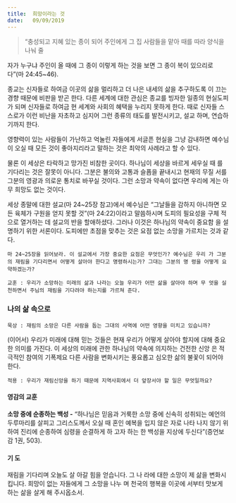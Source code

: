 ```yaml
---
title:  희망이라는 것
date:   09/09/2019
---
```


> <p></p>
> “충성되고 지혜 있는 종이 되어 주인에게 그 집 사람들을 맡아 때를 따라 양식을 나눠 줄
자가 누구냐 주인이 올 때에 그 종이 이렇게 하는 것을 보면 그 종이 복이 있으리로다”(마
24:45~46).

종교는 신자들로 하여금 이곳의 삶을 멀리하고 더 나은 내세의 삶을 추구하도록 이
끄는 경향 때문에 비판을 받곤 한다. 다른 세계에 대한 관심은 종교를 빙자한 일종의
현실도피가 되며 신자들로 하여금 현 세계와 사회의 혜택을 누리지 못하게 한다. 때로
신자들 스스로가 이런 비난을 자초하고 심지어 그런 종류의 태도를 발전시키고, 설교
하며, 연습하기까지 한다.

영향력이 있는 사람들이 가난하고 억눌린 자들에게 서글픈 현실을 그냥 감내하면
예수님이 오실 때 모든 것이 좋아지리라고 말하는 것은 최악의 사례라고 할 수 있다.

물론 이 세상은 타락하고 망가진 비참한 곳이다. 하나님이 세상을 바르게 세우실 때
를 기다리는 것은 잘못이 아니다. 그분은 불의와 고통과 슬픔을 끝내시고 현재의 무질
서를 그분의 영광과 의로운 통치로 바꾸실 것이다. 그런 소망과 약속이 없다면 우리에
게는 아무 희망도 없는 것이다.

세상 종말에 대한 설교(마 24~25장 참고)에서 예수님은 “그날들을 감하지 아니하면
모든 육체가 구원을 얻지 못할 것”(마 24:22)이라고 말씀하시며 도피의 필요성을 구체
적으로 열거하는 데 설교의 반을 할애하셨다. 그러나 이것은 하나님의 약속이 중요함
을 설명하기 위한 서론이다. 도피에만 초점을 맞추는 것은 요점 없는 소망을 가르치는
것과 같다.

`마 24~25장을 읽어보라. 이 설교에서 가장 중요한 요점은 무엇인가? 예수님은 우리
가 그분의 재림을 기다리면서 어떻게 살아야 한다고 명령하시는가? 그대는 그분의 명
령을 어떻게 요약하겠는가?`

`교훈 : 우리가 소망하는 미래의 삶과 나라는 오늘 우리가 어떤 삶을 살아야 하며 무
엇을 실천하면서 주님의 재림을 기다려야 하는지를 가르쳐 준다.`

### 나의 삶 속으로

`묵상 : 재림의 소망은 다른 사람을 돕는 그대의 사역에 어떤 영향을 미치고 있습니까?`

(이어서) 우리가 미래에 대해 믿는 것들은 현재 우리가 어떻게 살아야 할지에 대해
중요한 의미를 가진다. 이 세상의 미래에 관한 하나님의 약속에 의지하는 건전한 신앙
은 적극적인 참여의 기폭제요 다른 사람을 변화시키는 풍요롭고 심오한 삶의 불꽃이
되어야 한다.

`적용 : 우리가 재림신앙을 하기 때문에 지역사회에서 더 앞장서야 할 일은 무엇일까요?`

#### 영감의 교훈

**소망 중에 순종하는 백성 -** “하나님은 믿음과 거룩한
소망 중에 신속히 성취되는 예언의 두루마리를 살피고
그리스도께서 오실 때 혼인 예복을 입지 않은 자로 나타
나지 않기 위하여 진리에 순종하여 심령을 순결하게 하
고자 하는 한 백성을 지상에 두신다”(증언보감 1권, 503).

#### 기 도

재림을 기다리며 오늘도 살
아갈 힘을 얻습니다. 그 나
라에 대한 소망이 제 삶을
변화시킵니다. 희망이 없는
자들에게 그 소망을 나누
며 천국의 행복을 이곳에
서부터 맛보게 하는 삶을
살게 해 주시옵소서.